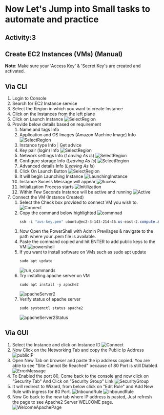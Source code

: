 # Now Let's Jump into Small tasks to automate and practice #
## Activity:3
## Create EC2 Instances (VMs) (Manual) ##

**Note:** Make sure your 'Access Key' & 'Secret Key's are created and activated.

## Via CLI ###

1. Login to Console
2. Search for EC2 Instance service
3. Select the Region in which you want to create Instance
4. Click on the Instances from the left plane
5. Click on Launch Instance
   ![SelectRegion](../snaps/Manual-EC2-VM-RegionSelection.png)
6. Provide below details based on requirement
    1. Name and tags  Info
    2. Application and OS Images (Amazon Machine Image)  Info
       ![SelectRegion](../snaps/Manual-EC2-VM-Name,Tag,Os.png)
    3. Instance type  Info | Get advice
    4. Key pair (login)  Info
       ![SelectRegion](../snaps/Manual-EC2-VM-InstanceType,Key-Pair.png)
    5. Network settings  Info (*Leaving As Is*)
       ![SelectRegion](../snaps/Manual-EC2-VM-networksettings.png)
    6. Configure storage  Info (*Leaving As Is*)
       ![SelectRegion](../snaps/Manual-EC2-VM-configureStorage.png)
    7. Advanced details  Info (*Leaving As Is*)
    8. Click On Launch Button
       ![SelectRegion](../snaps/Manual-EC2-VM-advanceSettings.png)
    9. It will begin Launching Instance 
       ![LaunchingInstance](../snaps/Manual-EC2-VM-lanunchingInstance.png)
    10. Instance Sucess Message will appear
       ![Sucess](../snaps/Manual-EC2-VM-lanunchingInstanceSucess.png)
    11. Initialization Process starts
        ![Initilization](../snaps/Manual-EC2-VM-lanunchingInstanceSucess-Initializing.png)
    12. Within Few Seconds Instance will be active and running
        ![Active](../snaps/Manual-EC2-VM-lanunchingInstanceSucess-Initializing-active.png)
7. Connect the VM (Instance Created)
    1. Select the Check box provided to connect VM you wish to.
        ![Connect](../snaps/Manual-EC2-VM-connect.png)
    2. Copy the command below highlighted
        ![commnad](../snaps/Manual-EC2-VM-connect-copy-command.png)
        ```powershell
        ssh -i "aws-key.pem" ubuntu@ec2-3-143-214-46.us-east-2.compute.amazonaws.com
        ```
    3. Now Open the PowerShell with Admin Previlages & navigate to the path where your .pem file is available.
    4. Paste the command copied and hit ENTER to add public keys to the VM
        ![powershell](../snaps/Manual-EC2-VM-addRSAKeytoVM.png)
    5. If you want to install software on VMs such as sudo apt update
        ```powershell
        sudo apt update
        ```
        ![run_commands](../snaps/Manual-EC2-VM-runcommands.png)
    6. Try installing apache server on VM
        ```powershell
        sudo apt install -y apache2
        ```
        ![apacheServer2](../snaps/Manual-EC2-VM-apache2Server.png)
    7. Verify status of apache server
        ```powershell
        sudo systemctl status apache2
        ```
        ![apacheServer2Status](../snaps/Manual-EC2-VM-apache2ServerStatus.png)

## Via GUI ###
1.  Select the Instance and click on Instance ID
    ![Connect](../snaps/Manual-EC2-VM-connect.png)
2.  Now Click on the Networking Tab and copy the Public Ip Address
    ![publicIP](../snaps/Manual-EC2-VM-networkingTab.png)
3.  Open New Tab on browser and paste the ip address copied. 
    You are able to see "Site Cannot Be Reached" because of 80 Port is still Diabled.
    ![ErrorMessage](../snaps/Manual-EC2-VM-SiteCannotBeReached.png)
4.  To Enabled the port 80, Come back to the console and now click on "Security Tab"
    And Click on "Security Group" Link
    ![SecurityGroup](../snaps/Manual-EC2-VM-SecurityTab.png)
5.  It will redirect to Wizard, from below click on "Edit Rule" and Add New Rule with ingress for 80 Port.
    ![InboundRule](../snaps/Manual-EC2-VM-InboundRule.png)
    ![InboundRule](../snaps/Manual-EC2-VM-InboundRule2.png)
6.  Now Go back to the new tab where IP address is pasted, Just refresh the page to see Apache2 Server WELCOME page.
    ![WelcomeApachePage](../snaps/Manual-EC2-VM-apachewelcome.png)

